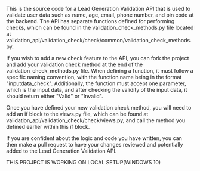 This is the source code for a Lead Generation Validation API that is used to validate user data such as name, age, email, phone number, and pin code at the backend. The API has separate functions defined for performing checks, which can be found in the validation_check_methods.py file located at validation_api/validation_check/check/common/validation_check_methods.py.

If you wish to add a new check feature to the API, you can fork the project and add your validation check method at the end of the validation_check_methods.py file. When defining a function, it must follow a specific naming convention, with the function name being in the format "inputdata_check". Additionally, the function must accept one parameter, which is the input data, and after checking the validity of the input data, it should return either "Valid" or "Invalid".

Once you have defined your new validation check method, you will need to add an if block to the views.py file, which can be found at validation_api/validation_check/check/views.py, and call the method you defined earlier within this if block.

If you are confident about the logic and code you have written, you can then make a pull request to have your changes reviewed and potentially added to the Lead Generation Validation API.

THIS PROJECT IS WORKING ON LOCAL SETUP(WINDOWS 10)
